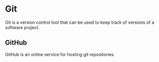 # Git

Git is a version control tool that can be used to keep track of versions of a software project.

## GitHub

GitHub is an online service for hosting git repositories.
    